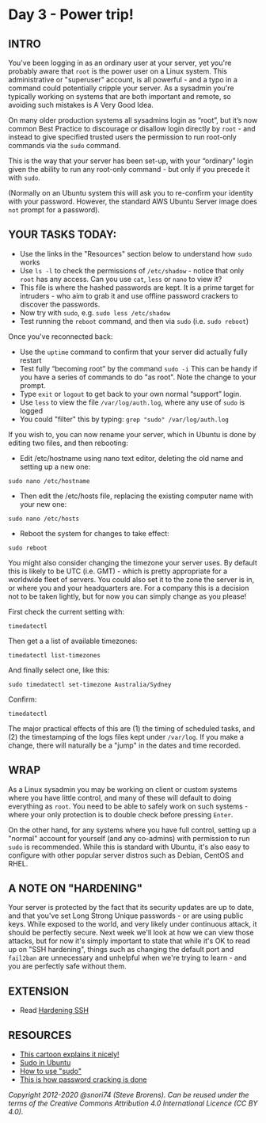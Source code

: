 # Day 3 - Power trip!

## INTRO
You've been logging in as an ordinary user at your server, yet you're probably aware that `root` is the power user on a Linux system. This administrative or "superuser" account, is all powerful - and a typo in a command could potentially cripple your server. As a sysadmin you're typically working on systems that are both important and remote, so avoiding such mistakes is A Very Good Idea.  

On many older production systems all sysadmins login as “root”, but it’s now common Best Practice to discourage or disallow login directly by `root` - and instead to give specified trusted users the permission to run root-only commands via the `sudo` command. 

This is the way that your server has been set-up, with your “ordinary” login given the ability to run any root-only command  - but only if you precede it with `sudo`. 

(Normally on an Ubuntu system this will ask you to re-confirm your identity with your password.
However, the standard AWS Ubuntu Server image does `not` prompt for a password). 

## YOUR TASKS TODAY:
* Use the links in the "Resources" section below to understand how `sudo` works
* Use `ls -l` to check the permissions of `/etc/shadow` - notice that only `root` has any access. Can you use `cat`, `less` or `nano` to view it?
* This file is where the hashed passwords are kept. It is a prime target for intruders - who aim to grab it and use offline password crackers to discover the passwords.
* Now try with `sudo`, e.g. `sudo less /etc/shadow`
* Test running the `reboot` command, and then via `sudo` (i.e. `sudo reboot`)

Once you've reconnected back:
* Use the `uptime` command to confirm that your server did actually fully restart
* Test fully “becoming root” by the command `sudo -i`  This can be handy if you have a series of commands to do "as root". Note the change to your prompt.
* Type `exit` or `logout` to get back to your own normal “support” login. 
* Use `less` to view the file `/var/log/auth.log`, where any use of `sudo` is logged
* You could "filter" this by typing: `grep "sudo" /var/log/auth.log` 

If you wish to, you can now rename your server, which in Ubuntu is done by editing two files, and then rebooting:

* Edit /etc/hostname using nano text editor, deleting the old name and setting up a new one:

`sudo nano /etc/hostname`
* Then edit the /etc/hosts file, replacing the existing computer name with your new one:

`sudo nano /etc/hosts`
* Reboot the system for changes to take effect:

`sudo reboot`
 
You might also consider changing the timezone your server uses. By default this is likely to be UTC (i.e. GMT) - which is pretty appropriate for a worldwide fleet of servers. You could also set it to the zone the server is in, or where you and your headquarters are. For a company this is a decision not to be taken lightly, but for now you can simply change as you please!

First check the current setting with:

`timedatectl`

Then get a a list of available timezones:

`timedatectl list-timezones`

And finally select one, like this:

`sudo timedatectl set-timezone Australia/Sydney`

Confirm:

`timedatectl`

The major practical effects of this are (1) the timing of scheduled tasks, and (2) the timestamping of the logs files kept under `/var/log`. If you make a change, there will naturally be a "jump" in the dates and time recorded.
 
## WRAP
As a Linux sysadmin you may be working on client or custom systems where you have little control, and many of these will default to doing everything as `root`. You need to be able to safely work on such systems - where your only protection is to double check before pressing `Enter`.

On the other hand, for any systems where you have full control, setting up a "normal" account for yourself (and any co-admins) with permission to run `sudo`  is recommended. While this is standard with Ubuntu, it's also easy to configure with other  popular server distros such as Debian, CentOS and RHEL.

## A NOTE ON "HARDENING"
Your server is protected by the fact that its security updates are up to date, and that you've set Long Strong Unique passwords - or are using public keys. While exposed to the world, and very likely under continuous attack, it should be perfectly secure. Next week we'll look at how we can view those attacks, but for now it's simply important to state that while it's OK to read up on "SSH hardening", things such as changing the default port and `fail2ban` are unnecessary and unhelpful when we're trying to learn - and you are perfectly safe without them. 

## EXTENSION
* Read [Hardening SSH](https://medium.com/@jasonrigden/hardening-ssh-1bcb99cd4cef) 

## RESOURCES
* [This cartoon explains it nicely!](http://xkcd.com/149/)
* [Sudo in Ubuntu](https://help.ubuntu.com/community/RootSudo)
* [How to use "sudo"](https://www.howtoforge.com/tutorial/sudo-beginners-guide/)
* [This is how password cracking is done](https://null-byte.wonderhowto.com/how-to/crack-shadow-hashes-after-getting-root-linux-system-0186386/)

*Copyright 2012-2020 @snori74 (Steve Brorens). Can be reused under the terms of the Creative Commons Attribution 4.0 International Licence (CC BY 4.0).*
